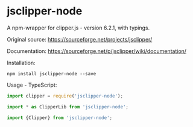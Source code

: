 
jsclipper-node
==================

A npm-wrapper for clipper.js - version 6.2.1, with typings.

Original source:
https://sourceforge.net/projects/jsclipper/

Documentation:
https://sourceforge.net/p/jsclipper/wiki/documentation/

Installation:

    npm install jsclipper-node --save

Usage - TypeScript:

```javascript
import clipper = require('jsclipper-node');
```
```javascript
import * as ClipperLib from 'jsclipper-node';
```
```javascript
import {Clipper} from 'jsclipper-node';
```
